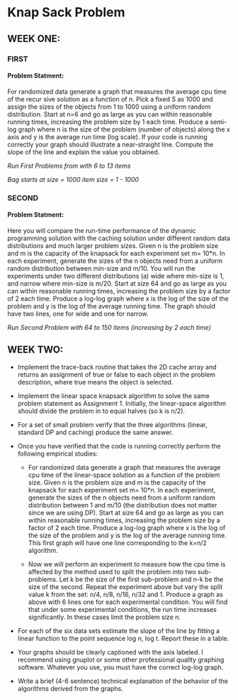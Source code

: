 # Knap Sack Problem


## WEEK ONE:
### FIRST 

#### Problem Statment:

For randomized data generate a graph that measures the average cpu time of the recur sive solution as a function of n. Pick a fixed S as 1000 and assign the sizes of the objects from 1 to 1000 using a uniform random distribution. Start at n=6 and go as large as you can within reasonable running times, increasing the problem size by 1 each time. Produce a semi-log graph where n is the size of the problem (number of objects) along the x axis and y is the average run time (log scale). If your code is running correctly your graph should illustrate a near-straight line. Compute the slope of the line and explain the value you obtained.

_Run First Problems from with 6 to 13 items_

_Bag starts at size  =  1000_
_item size           =  1 - 1000_


### SECOND

#### Problem Statment:

Here you will compare the run-time performance of the dynamic programming solution with the caching solution under different random data distributions and much larger problem sizes. Given n is the problem size and m is the capacity of the knapsack for each experiment set m= 10*n. In each experiment, generate the sizes of the n objects need from a uniform random distribution between min-size and m/10. You will run the experiments under two different distributions (a) wide where min-size is 1, and narrow where min-size is m/20. Start at size 64 and go as large as you can within reasonable running times, increasing the problem size by a factor of 2 each time. Produce a log-log graph where x is the log of the size of the problem and y is the log of the average running time. The graph should have two lines, one for wide and one for narrow.

_Run Second Problem with 64 to 150 items (increasing by 2 each time)_

## WEEK TWO:


 * Implement the trace-back routine that takes the 2D cache array and returns an assignment of true or false to each object in the problem description, where true means the object is selected.


 * Implement the linear space knapsack algorithm to solve the same problem statement as Assignment 1.  Initially, the linear-space algorithm should divide the problem in to equal halves (so k is n/2).


 * For a set of small problem verify that the three algorithms (linear, standard DP and caching) produce the same answer.


 * Once you have verified that the code is running correctly perform the following empirical studies:

   * For randomized data generate a graph that measures the average cpu time of the linear-space solution as a function of the problem size. Given n is the problem size and m is the capacity of the knapsack for each experiment set m= 10*n. In each experiment, generate the sizes of the n objects need from a uniform random distribution between 1 and m/10 (the distribution does not matter since we are using DP). Start at size 64 and go as large as you can within reasonable running times, increasing the problem size by a factor of 2 each time. Produce a log-log graph where x is the log of the size of the problem and y is the log of the average running time. This first graph will have one line corresponding to the k=n/2 algorithm.

   * Now we will perform an experiment to measure how the cpu time is affected by the method used to split the problem into two sub- problems. Let k be the size of the first sub-problem and n-k be the size of the second. Repeat the experiment above but vary the split value k from the set: n/4, n/8, n/16, n/32 and 1. Produce a graph as above with 6 lines one for each experimental condition. You will find that under some experimental conditions, the run time increases significantly. In these cases limit the problem size n.

 * For each of the six data sets estimate the slope of the line by fitting a linear function to the point sequence log n, log t. Report these in a table.


 * Your graphs should be clearly captioned with the axis labeled. I recommend using gnuplot or some other professional quality graphing software. Whatever you use, you must have the correct log-log graph.


 * Write a brief (4-6 sentence) technical explanation of the behavior of the algorithms derived from the graphs.
